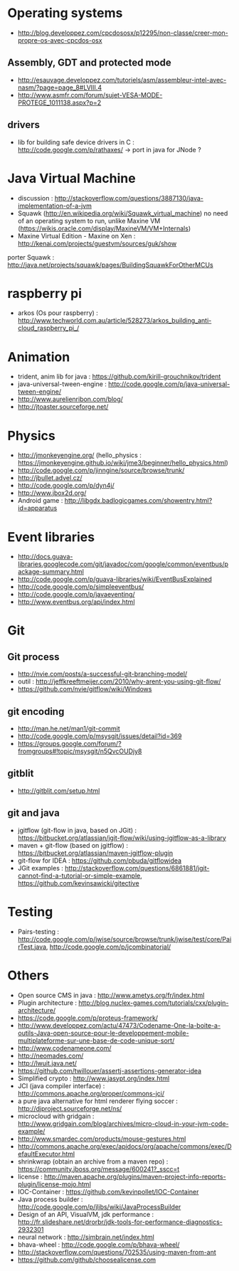 # Operating systems
- http://blog.developpez.com/cpcdososx/p12295/non-classe/creer-mon-propre-os-avec-cpcdos-osx

## Assembly, GDT and protected mode
- http://esauvage.developpez.com/tutoriels/asm/assembleur-intel-avec-nasm/?page=page_8#LVIII.4
- http://www.asmfr.com/forum/sujet-VESA-MODE-PROTEGE_1011138.aspx?p=2

## drivers
- lib for building safe device drivers in C : http://code.google.com/p/rathaxes/ -> port in java for JNode ?

# Java Virtual Machine
- discussion : http://stackoverflow.com/questions/3887130/java-implementation-of-a-jvm
- Squawk (http://en.wikipedia.org/wiki/Squawk_virtual_machine) no need of an operating system to run, unlike Maxine VM (https://wikis.oracle.com/display/MaxineVM/VM+Internals)
- Maxine Virtual Edition - Maxine on Xen : http://kenai.com/projects/guestvm/sources/guk/show
 
porter Squawk : http://java.net/projects/squawk/pages/BuildingSquawkForOtherMCUs

# raspberry pi
- arkos (Os pour raspberry) : http://www.techworld.com.au/article/528273/arkos_building_anti-cloud_raspberry_pi_/

# Animation
- trident, anim lib for java : https://github.com/kirill-grouchnikov/trident
- java-universal-tween-engine : http://code.google.com/p/java-universal-tween-engine/
- http://www.aurelienribon.com/blog/
- http://jtoaster.sourceforge.net/

# Physics
- http://jmonkeyengine.org/ (hello_physics : https://jmonkeyengine.github.io/wiki/jme3/beginner/hello_physics.html)
- http://code.google.com/p/jinngine/source/browse/trunk/
- http://jbullet.advel.cz/
- http://code.google.com/p/dyn4j/
- http://www.jbox2d.org/
- Android game : http://libgdx.badlogicgames.com/showentry.html?id=apparatus

# Event libraries
- http://docs.guava-libraries.googlecode.com/git/javadoc/com/google/common/eventbus/package-summary.html
- http://code.google.com/p/guava-libraries/wiki/EventBusExplained
- http://code.google.com/p/simpleeventbus/
- http://code.google.com/p/javaeventing/
- http://www.eventbus.org/api/index.html

# Git
## Git process
- http://nvie.com/posts/a-successful-git-branching-model/
- outil : http://jeffkreeftmeijer.com/2010/why-arent-you-using-git-flow/
- https://github.com/nvie/gitflow/wiki/Windows

## git encoding
- http://man.he.net/man1/git-commit
- http://code.google.com/p/msysgit/issues/detail?id=369
- https://groups.google.com/forum/?fromgroups#!topic/msysgit/n5QvcOUDjy8
   
## gitblit
- http://gitblit.com/setup.html

## git and java
- jgitflow (git-flow in java, based on JGit) : https://bitbucket.org/atlassian/jgit-flow/wiki/using-jgitflow-as-a-library
- maven + git-flow (based on jgitflow) : https://bitbucket.org/atlassian/maven-jgitflow-plugin
- git-flow for IDEA : https://github.com/pbuda/gitflowidea
- JGit examples : http://stackoverflow.com/questions/6861881/jgit-cannot-find-a-tutorial-or-simple-example, https://github.com/kevinsawicki/gitective 

# Testing
- Pairs-testing : http://code.google.com/p/jwise/source/browse/trunk/jwise/test/core/PairTest.java, http://code.google.com/p/jcombinatorial/

# Others
- Open source CMS in java : http://www.ametys.org/fr/index.html
- Plugin architecture : http://blog.nuclex-games.com/tutorials/cxx/plugin-architecture/
- https://code.google.com/p/proteus-framework/
- http://www.developpez.com/actu/47473/Codename-One-la-boite-a-outils-Java-open-source-pour-le-developpement-mobile-multiplateforme-sur-une-base-de-code-unique-sort/
- http://www.codenameone.com/ 
- http://neomades.com/
- http://lwuit.java.net/
- https://github.com/twillouer/assertj-assertions-generator-idea
- Simplified crypto : http://www.jasypt.org/index.html
- JCI (java compiler interface) : http://commons.apache.org/proper/commons-jci/
- a pure java alternative for html renderer flying soccer : http://djproject.sourceforge.net/ns/
- microcloud with gridgain : http://www.gridgain.com/blog/archives/micro-cloud-in-your-jvm-code-example/
- http://www.smardec.com/products/mouse-gestures.html
- http://commons.apache.org/exec/apidocs/org/apache/commons/exec/DefaultExecutor.html
- shrinkwrap (obtain an archive from a maven repo) : https://community.jboss.org/message/600241?_sscc=t
- license : http://maven.apache.org/plugins/maven-project-info-reports-plugin/license-mojo.html
- IOC-Container : https://github.com/kevinpollet/IOC-Container
- Java process builder : http://code.google.com/p/jlibs/wiki/JavaProcessBuilder
- Design of an API, VisualVM, jdk performance : http://fr.slideshare.net/drorbr/jdk-tools-for-performance-diagnostics-2932301
- neural network : http://simbrain.net/index.html
- bhava-wheel : http://code.google.com/p/bhava-wheel/
- http://stackoverflow.com/questions/702535/using-maven-from-ant
- https://github.com/github/choosealicense.com

